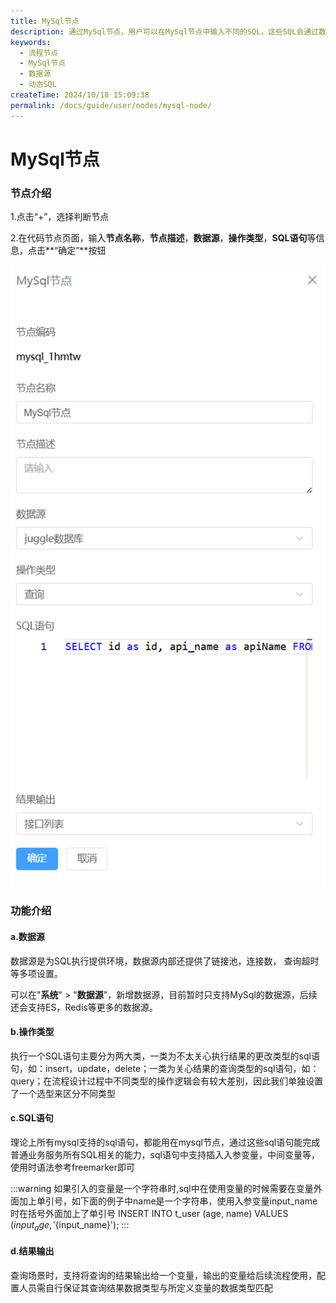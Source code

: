 ```yaml
---
title: MySql节点
description: 通过MySql节点，用户可以在MySql节点中输入不同的SQL，这些SQL会通过数据源直接在对应的数据源中执行，MySql节点让编排变得更加灵活。
keywords:
  - 流程节点
  - MySql节点
  - 数据源
  - 动态SQL
createTime: 2024/10/18 15:09:38
permalink: /docs/guide/user/nodes/mysql-node/
---
```


# MySql节点



### 节点介绍
1.点击“+”，选择判断节点

2.在代码节点页面，输入**节点名称**，**节点描述**，**数据源**，**操作类型**，**SQL语句**等信息，点击**“确定”**按钮

![新增mysql节点](images/add_mysql_node.png)

### 功能介绍

#### a.数据源
数据源是为SQL执行提供环境，数据源内部还提供了链接池，连接数， 查询超时等多项设置。

可以在"**系统**" > "**数据源**"，新增数据源，目前暂时只支持MySql的数据源，后续还会支持ES，Redis等更多的数据源。



#### b.操作类型

执行一个SQL语句主要分为两大类，一类为不太关心执行结果的更改类型的sql语句，如：insert，update，delete；一类为关心结果的查询类型的sql语句，如：query；在流程设计过程中不同类型的操作逻辑会有较大差别，因此我们单独设置了一个选型来区分不同类型




#### c.SQL语句

理论上所有mysql支持的sql语句，都能用在mysql节点，通过这些sql语句能完成普通业务服务所有SQL相关的能力，sql语句中支持插入入参变量，中间变量等，使用时语法参考freemarker即可

:::warning
如果引入的变量是一个字符串时,sql中在使用变量的时候需要在变量外面加上单引号，如下面的例子中name是一个字符串，使用入参变量input_name时在括号外面加上了单引号
INSERT INTO t_user (age, name) VALUES (${input_age}, '${input_name}');
:::

#### d.结果输出

查询场景时，支持将查询的结果输出给一个变量，输出的变量给后续流程使用，配置人员需自行保证其查询结果数据类型与所定义变量的数据类型匹配